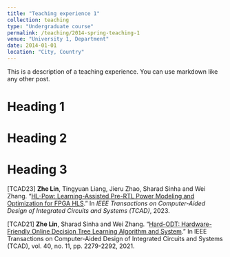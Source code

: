 ```yaml
---
title: "Teaching experience 1"
collection: teaching
type: "Undergraduate course"
permalink: /teaching/2014-spring-teaching-1
venue: "University 1, Department"
date: 2014-01-01
location: "City, Country"
---
```


This is a description of a teaching experience. You can use markdown like any other post.

Heading 1
======

Heading 2
======

Heading 3
======


[TCAD23] **Zhe Lin**, Tingyuan Liang, Jieru Zhao, Sharad Sinha and Wei Zhang. “[HL-Pow: Learning-Assisted Pre-RTL Power Modeling and Optimization for FPGA HLS](http://academicpages.github.io/files/tcad23.pdf).” In *IEEE Transactions on Computer-Aided Design of Integrated Circuits and Systems (TCAD)*, 2023.

[TCAD21] **Zhe Lin**, Sharad Sinha and Wei Zhang. “[Hard-ODT: Hardware-Friendly Online Decision Tree Learning Algorithm and System](http://academicpages.github.io/files/tcad21.pdf).” In IEEE Transactions on Computer-Aided Design of Integrated Circuits and Systems (TCAD), vol. 40, no. 11, pp. 2279-2292, 2021.
